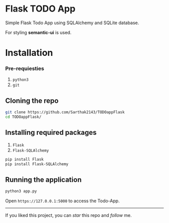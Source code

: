 # Flask TODO App
Simple Flask Todo App using SQLAlchemy and SQLite database.

For styling **semantic-ui** is used.

# Installation

### Pre-requiesties

1. `python3`
2. `git`

## Cloning the repo

```bash
git clone https://github.com/Sarthak2143/TODOappFlask
cd TODOappFlask/
```

## Installing required packages

1. `Flask`
2. `Flask-SQLAlchemy`

```bash
pip install Flask
pip install Flask-SQLAlchemy
```

## Running the application

```bash
python3 app.py
```

Open `https://127.0.0.1:5000` to access the Todo-App.

___

If you liked this project, you can *star* this repo and *follow* me.
